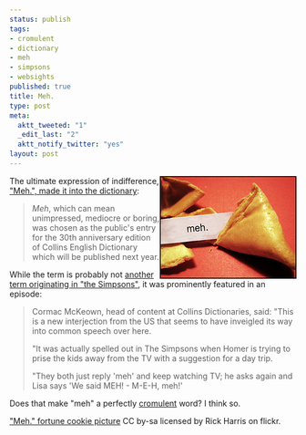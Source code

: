 ```yaml
--- 
status: publish
tags: 
- cromulent
- dictionary
- meh
- simpsons
- websights
published: true
title: Meh.
type: post
meta: 
  aktt_tweeted: "1"
  _edit_last: "2"
  aktt_notify_twitter: "yes"
layout: post
---
```

<img src="/media/wp/2008/11/meh-fortune-cookie.jpg" alt="" title="&quot;Meh&quot; fortune cookie" width="240" height="180" class="alignright size-full wp-image-1832" align="right" />The ultimate expression of indifference, <a href="http://www.telegraph.co.uk/news/3467717/Word-featured-in-The-Simpsons-becomes-latest-addition-to-Collins-English-Dictionary.html">"Meh.", made it into the dictionary</a>:

<blockquote><em>Meh</em>, which can mean unimpressed, mediocre or boring, was chosen as the public's entry for the 30th anniversary edition of Collins English Dictionary which will be published next year.</blockquote>

While the term is probably not <a href="http://fredericiana.com/2008/08/23/flickr-embiggens-pictures/">another term originating in "the Simpsons"</a>, it was prominently featured in an episode:

<blockquote>Cormac McKeown, head of content at Collins Dictionaries, said: "This is a new interjection from the US that seems to have inveigled its way into common speech over here.

"It was actually spelled out in The Simpsons when Homer is trying to prise the kids away from the TV with a suggestion for a day trip.

"They both just reply 'meh' and keep watching TV; he asks again and Lisa says 'We said MEH! - M-E-H, meh!'</blockquote>

Does that make "meh" a perfectly <a href="http://www.urbandictionary.com/define.php?term=cromulent">cromulent</a> word? I think so.

<p class="credits"><a href="http://flickr.com/photos/rickharris/430890004/">"Meh." fortune cookie picture</a> CC by-sa licensed by Rick Harris on flickr.</p>
